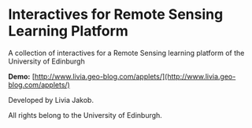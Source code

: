 # Interactives for Remote Sensing Learning Platform
A collection of interactives for a Remote Sensing learning platform of the University of Edinburgh

**Demo:** [http://www.livia.geo-blog.com/applets/](http://www.livia.geo-blog.com/applets/)

Developed by Livia Jakob.

All rights belong to the University of Edinburgh.
